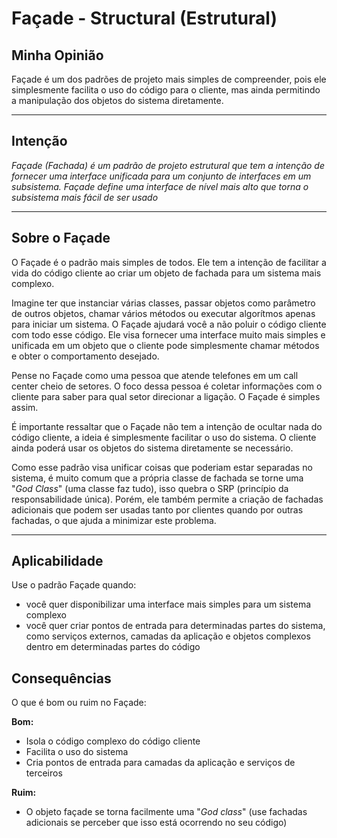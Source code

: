 # Façade - Structural (Estrutural)

## Minha Opinião

Façade é um dos padrões de projeto mais simples de compreender, pois ele simplesmente facilita o uso do código para o cliente, mas ainda permitindo a manipulação dos objetos do sistema diretamente.

---

## Intenção

*Façade (Fachada) é um padrão de projeto estrutural que tem a intenção de fornecer uma interface unificada para um conjunto de interfaces em um subsistema. Façade define uma interface de nível mais alto que torna o subsistema mais fácil de ser usado*

---

## Sobre o Façade

O Façade é o padrão mais simples de todos. Ele tem a intenção de facilitar a vida do código cliente ao criar um objeto de fachada para um sistema mais complexo.

Imagine ter que instanciar várias classes, passar objetos como parâmetro de outros objetos, chamar vários métodos ou executar algorítmos apenas para iniciar um sistema. O Façade ajudará você a não poluir o código cliente com todo esse código. Ele visa fornecer uma interface muito mais simples e unificada em um objeto que o cliente pode simplesmente chamar métodos e obter o comportamento desejado.

Pense no Façade como uma pessoa que atende telefones em um call center cheio de setores. O foco dessa pessoa é coletar informações com o cliente para saber para qual setor direcionar a ligação. O Façade é simples assim.

É importante ressaltar que o Façade não tem a intenção de ocultar nada do código cliente, a ideia é simplesmente facilitar o uso do sistema. O cliente ainda poderá usar os objetos do sistema diretamente se necessário.

Como esse padrão visa unificar coisas que poderiam estar separadas no sistema, é muito comum que a própria classe de fachada se torne uma "*God Class*" (uma classe faz tudo), isso quebra o SRP (princípio da responsabilidade única). Porém, ele também permite a criação de fachadas adicionais que podem ser usadas tanto por clientes quando por outras fachadas, o que ajuda a minimizar este problema.  

---

## Aplicabilidade

Use o padrão Façade quando:

- você quer disponibilizar uma interface mais simples para um sistema complexo
- você quer criar pontos de entrada para determinadas partes do sistema, como serviços externos, camadas da aplicação e objetos complexos dentro em determinadas partes do código  

## Consequências

O que é bom ou ruim no Façade:

**Bom:**
- Isola o código complexo do código cliente
- Facilita o uso do sistema
- Cria pontos de entrada para camadas da aplicação e serviços de terceiros

**Ruim:**
- O objeto façade se torna facilmente uma "*God class*" (use fachadas adicionais se perceber que isso está ocorrendo no seu código)